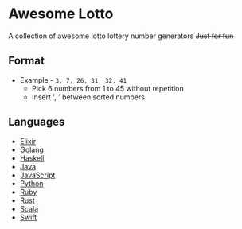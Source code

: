 # Awesome Lotto
A collection of awesome lotto lottery number generators ~~Just for fun~~

## Format
- Example - `3, 7, 26, 31, 32, 41`
  - Pick 6 numbers from 1 to 45 without repetition
  - Insert ', ' between sorted numbers

## Languages
- [Elixir](./src/lotto.ex)
- [Golang](./src/lotto.go)
- [Haskell](./src/lotto.hs)
- [Java](./src/Lotto.java)
- [JavaScript](./src/lotto.js)
- [Python](./src/lotto.py)
- [Ruby](./src/lotto.rb)
- [Rust](./src/rust)
- [Scala](./src/Lotto.scala)
- [Swift](./src/Lotto.swift)
